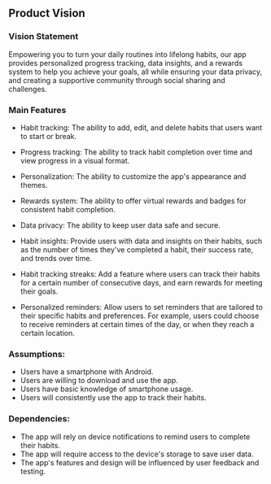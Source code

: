
## Product Vision

### Vision Statement

Empowering you to turn your daily routines into lifelong habits, our app provides personalized progress tracking, data insights, and a rewards system to help you achieve your goals, all while ensuring your data privacy, and creating a supportive community through social sharing and challenges.

### Main Features

 - Habit tracking: The ability to add, edit, and delete habits that users want to start or break.

 - Progress tracking: The ability to track habit completion over time and view progress in a visual format.

 - Personalization: The ability to customize the app's appearance and themes.

 - Rewards system: The ability to offer virtual rewards and badges for consistent habit completion.

 - Data privacy: The ability to keep user data safe and secure.

 - Habit insights: Provide users with data and insights on their habits, such as the number of times they've completed a habit, their success rate, and trends over time.

 - Habit tracking streaks: Add a feature where users can track their habits for a certain number of consecutive days, and earn rewards for meeting their goals.

 - Personalized reminders: Allow users to set reminders that are tailored to their specific habits and preferences. For example, users could choose to receive reminders at certain times of the day, or when they reach a certain location.

### Assumptions:

 - Users have a smartphone with Android.
 - Users are willing to download and use the app.
 - Users have basic knowledge of smartphone usage.
 - Users will consistently use the app to track their habits.

### Dependencies:

 - The app will rely on device notifications to remind users to complete their habits.
 - The app will require access to the device's storage to save user data.
 - The app's features and design will be influenced by user feedback and testing.
 
